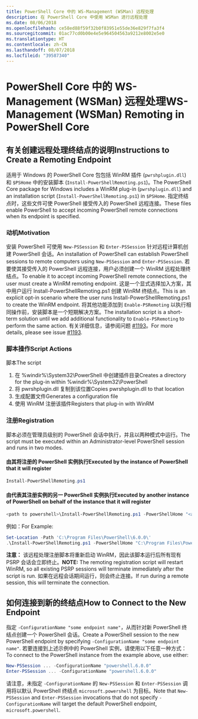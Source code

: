 ```yaml
---
title: PowerShell Core 中的 WS-Management (WSMan) 远程处理
description: 在 PowerShell Core 中使用 WSMan 进行远程处理
ms.date: 08/06/2018
ms.openlocfilehash: ce58ed88f59f32b0f83951e55de36e829f7fa3f4
ms.sourcegitcommit: 01ac77cd0b00e4e5e964504563a9212e8002e5e0
ms.translationtype: HT
ms.contentlocale: zh-CN
ms.lasthandoff: 08/07/2018
ms.locfileid: "39587340"
---
```

# <a name="ws-management-wsman-remoting-in-powershell-core"></a><span data-ttu-id="db472-103">PowerShell Core 中的 WS-Management (WSMan) 远程处理</span><span class="sxs-lookup"><span data-stu-id="db472-103">WS-Management (WSMan) Remoting in PowerShell Core</span></span>

## <a name="instructions-to-create-a-remoting-endpoint"></a><span data-ttu-id="db472-104">有关创建远程处理终结点的说明</span><span class="sxs-lookup"><span data-stu-id="db472-104">Instructions to Create a Remoting Endpoint</span></span>

<span data-ttu-id="db472-105">适用于 Windows 的 PowerShell Core 包包括 WinRM 插件 (`pwrshplugin.dll`) 和 `$PSHome` 中的安装脚本 (`Install-PowerShellRemoting.ps1`)。</span><span class="sxs-lookup"><span data-stu-id="db472-105">The PowerShell Core package for Windows includes a WinRM plug-in (`pwrshplugin.dll`) and an installation script (`Install-PowerShellRemoting.ps1`) in `$PSHome`.</span></span>
<span data-ttu-id="db472-106">指定终结点时，这些文件可使 PowerShell 接受传入的 PowerShell 远程连接。</span><span class="sxs-lookup"><span data-stu-id="db472-106">These files enable PowerShell to accept incoming PowerShell remote connections when its endpoint is specified.</span></span>

### <a name="motivation"></a><span data-ttu-id="db472-107">动机</span><span class="sxs-lookup"><span data-stu-id="db472-107">Motivation</span></span>

<span data-ttu-id="db472-108">安装 PowerShell 可使用 `New-PSSession` 和 `Enter-PSSession` 针对远程计算机创建 PowerShell 会话。</span><span class="sxs-lookup"><span data-stu-id="db472-108">An installation of PowerShell can establish PowerShell sessions to remote computers using `New-PSSession` and `Enter-PSSession`.</span></span>
<span data-ttu-id="db472-109">若要使其接受传入的 PowerShell 远程连接，用户必须创建一个 WinRM 远程处理终结点。</span><span class="sxs-lookup"><span data-stu-id="db472-109">To enable it to accept incoming PowerShell remote connections, the user must create a WinRM remoting endpoint.</span></span>
<span data-ttu-id="db472-110">这是一个显式选择加入方案，其中用户运行 Install-PowerShellRemoting.ps1 创建 WinRM 终结点。</span><span class="sxs-lookup"><span data-stu-id="db472-110">This is an explicit opt-in scenario where the user runs Install-PowerShellRemoting.ps1 to create the WinRM endpoint.</span></span>
<span data-ttu-id="db472-111">将其他功能添加到 `Enable-PSRemoting` 以执行相同操作前，安装脚本是一个短期解决方案。</span><span class="sxs-lookup"><span data-stu-id="db472-111">The installation script is a short-term solution until we add additional functionality to `Enable-PSRemoting` to perform the same action.</span></span>
<span data-ttu-id="db472-112">有关详细信息，请参阅问题 [#1193](https://github.com/PowerShell/PowerShell/issues/1193)。</span><span class="sxs-lookup"><span data-stu-id="db472-112">For more details, please see issue [#1193](https://github.com/PowerShell/PowerShell/issues/1193).</span></span>

### <a name="script-actions"></a><span data-ttu-id="db472-113">脚本操作</span><span class="sxs-lookup"><span data-stu-id="db472-113">Script Actions</span></span>

<span data-ttu-id="db472-114">脚本</span><span class="sxs-lookup"><span data-stu-id="db472-114">The script</span></span>

1. <span data-ttu-id="db472-115">在 %windir%\System32\PowerShell 中创建插件目录</span><span class="sxs-lookup"><span data-stu-id="db472-115">Creates a directory for the plug-in within %windir%\System32\PowerShell</span></span>
1. <span data-ttu-id="db472-116">将 pwrshplugin.dll 复制到该位置</span><span class="sxs-lookup"><span data-stu-id="db472-116">Copies pwrshplugin.dll to that location</span></span>
1. <span data-ttu-id="db472-117">生成配置文件</span><span class="sxs-lookup"><span data-stu-id="db472-117">Generates a configuration file</span></span>
1. <span data-ttu-id="db472-118">使用 WinRM 注册该插件</span><span class="sxs-lookup"><span data-stu-id="db472-118">Registers that plug-in with WinRM</span></span>

### <a name="registration"></a><span data-ttu-id="db472-119">注册</span><span class="sxs-lookup"><span data-stu-id="db472-119">Registration</span></span>

<span data-ttu-id="db472-120">脚本必须在管理员级别的 PowerShell 会话中执行，并且以两种模式中运行。</span><span class="sxs-lookup"><span data-stu-id="db472-120">The script must be executed within an Administrator-level PowerShell session and runs in two modes.</span></span>

#### <a name="executed-by-the-instance-of-powershell-that-it-will-register"></a><span data-ttu-id="db472-121">由其将注册的 PowerShell 实例执行</span><span class="sxs-lookup"><span data-stu-id="db472-121">Executed by the instance of PowerShell that it will register</span></span>

```powershell
Install-PowerShellRemoting.ps1
```

#### <a name="executed-by-another-instance-of-powershell-on-behalf-of-the-instance-that-it-will-register"></a><span data-ttu-id="db472-122">由代表其注册实例的另一 PowerShell 实例执行</span><span class="sxs-lookup"><span data-stu-id="db472-122">Executed by another instance of PowerShell on behalf of the instance that it will register</span></span>

```powershell
<path to powershell>\Install-PowerShellRemoting.ps1 -PowerShellHome "<absolute path to the instance's $PSHOME>"
```

<span data-ttu-id="db472-123">例如：</span><span class="sxs-lookup"><span data-stu-id="db472-123">For Example:</span></span>

```powershell
Set-Location -Path 'C:\Program Files\PowerShell\6.0.0\'
.\Install-PowerShellRemoting.ps1 -PowerShellHome "C:\Program Files\PowerShell\6.0.0\"
```

<span data-ttu-id="db472-124">**注意：** 该远程处理注册脚本将重新启动 WinRM，因此该脚本运行后所有现有 PSRP 会话会立即终止。</span><span class="sxs-lookup"><span data-stu-id="db472-124">**NOTE:** The remoting registration script will restart WinRM, so all existing PSRP sessions will terminate immediately after the script is run.</span></span> <span data-ttu-id="db472-125">如果在远程会话期间运行，则会终止连接。</span><span class="sxs-lookup"><span data-stu-id="db472-125">If run during a remote session, this will terminate the connection.</span></span>

## <a name="how-to-connect-to-the-new-endpoint"></a><span data-ttu-id="db472-126">如何连接到新的终结点</span><span class="sxs-lookup"><span data-stu-id="db472-126">How to Connect to the New Endpoint</span></span>

<span data-ttu-id="db472-127">指定 `-ConfigurationName "some endpoint name"`，从而针对新 PowerShell 终结点创建一个 PowerShell 会话。</span><span class="sxs-lookup"><span data-stu-id="db472-127">Create a PowerShell session to the new PowerShell endpoint by specifying `-ConfigurationName "some endpoint name"`.</span></span> <span data-ttu-id="db472-128">若要连接到上述示例中的 PowerShell 实例，请使用以下任意一种方式：</span><span class="sxs-lookup"><span data-stu-id="db472-128">To connect to the PowerShell instance from the example above, use either:</span></span>

```powershell
New-PSSession ... -ConfigurationName "powershell.6.0.0"
Enter-PSSession ... -ConfigurationName "powershell.6.0.0"
```

<span data-ttu-id="db472-129">请注意，未指定 `-ConfigurationName` 的 `New-PSSession` 和 `Enter-PSSession` 调用将以默认 PowerShell 终结点 `microsoft.powershell` 为目标。</span><span class="sxs-lookup"><span data-stu-id="db472-129">Note that `New-PSSession` and `Enter-PSSession` invocations that do not specify `-ConfigurationName` will target the default PowerShell endpoint, `microsoft.powershell`.</span></span>